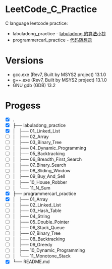 # LeetCode_C_Practice

C language leetcode practice:

- labuladong_practice - [labuladong 的算法小抄](https://labuladong.github.io/algo/home/)
- programmercarl_practice - [代码随想录](https://programmercarl.com/)

# Versions

- gcc.exe (Rev7, Built by MSYS2 project) 13.1.0
- g++.exe (Rev7, Built by MSYS2 project) 13.1.0
- GNU gdb (GDB) 13.2

# Progess

- [x] .
- [x] ├── labuladong_practice
- [x] │   ├── 01_Linked_List
- [ ] │   ├── 02_Array
- [ ] │   ├── 03_Binary_Tree
- [ ] │   ├── 04_Dynamic_Programming
- [ ] │   ├── 05_Backtracking
- [ ] │   ├── 06_Breadth_First_Search
- [ ] │   ├── 07_Binary_Search
- [ ] │   ├── 08_Sliding_Window
- [ ] │   ├── 09_Buy_And_Sell
- [ ] │   ├── 10_House_Robber
- [ ] │   └── 11_N_Sum
- [x] ├── programmercarl_practice
- [x] │   ├── 01_Array
- [ ] │   ├── 02_Linked_List
- [ ] │   ├── 03_Hash_Table
- [ ] │   ├── 04_String
- [ ] │   ├── 05_Double_Pointer
- [ ] │   ├── 06_Stack_Queue
- [ ] │   ├── 07_Binary_Tree
- [ ] │   ├── 08_Backtracking
- [ ] │   ├── 09_Greedy
- [ ] │   ├── 10_Dynamic_Programming
- [ ] │   └── 11_Monotone_Stack
- [x] └── README.md
